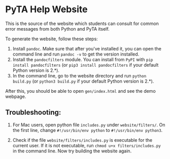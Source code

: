 # PyTA Help Website

This is the source of the website which students can consult for common error
messages from both Python and PyTA itself.

To generate the website, follow these steps:

1. Install `pandoc`. Make sure that after you've installed it, you can open the
   command line and run `pandoc -v` to get the version installed.
2. Install the `pandocfilters` module. You can install from `PyPI` with 
   `pip install pandocfilters` (or `pip3 install pandocfilters` if your default
   Python version is 2.*).
3. In the command line, go to the website directory and run
   `python build.py` (or `python3 build.py` if your default Python version is 
   2.*).

After this, you should be able to open `gen/index.html` and see the demo webpage.

## Troubleshooting:

1. For Mac users, open python file `includes.py` under `website/filters/`. On the
   first line, change `#!/usr/bin/env python` to `#!/usr/bin/env python3`.

2. Check if the file `website/filters/includes.py` is executable for the current 
   user. If it is not executable, run `chmod u+x filters/includes.py` in the 
   command line. Now try building the website again.
   
